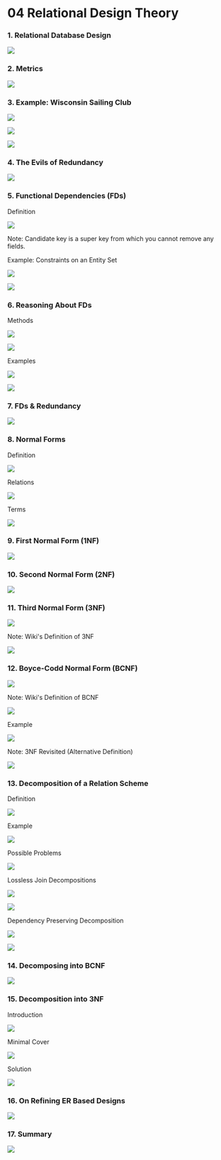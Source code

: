 # 04 Relational Design Theory

### 1. Relational Database Design

![](../../.gitbook/assets/image%20%28247%29.png)

### 2. Metrics

![](../../.gitbook/assets/image%20%2832%29.png)

### 3. Example: Wisconsin Sailing Club

![](../../.gitbook/assets/image%20%28700%29.png)

![](../../.gitbook/assets/image%20%28428%29.png)

![](../../.gitbook/assets/image%20%2871%29.png)

### 4. The Evils of Redundancy

![](../../.gitbook/assets/image%20%28280%29.png)

### 5. Functional Dependencies \(FDs\)

Definition

![](../../.gitbook/assets/image%20%28742%29.png)

Note: Candidate key is a super key from which you cannot remove any fields.

Example: Constraints on an Entity Set

![](../../.gitbook/assets/image%20%28421%29.png)

![](../../.gitbook/assets/image%20%28103%29.png)

### 6. Reasoning About FDs

Methods

![](../../.gitbook/assets/image%20%28227%29.png)

![](../../.gitbook/assets/image%20%28774%29.png)

Examples

![](../../.gitbook/assets/image%20%28439%29.png)

![](../../.gitbook/assets/image%20%28713%29.png)

### 7. FDs & Redundancy

![](../../.gitbook/assets/image%20%28822%29.png)

### 8. Normal Forms

Definition

![](../../.gitbook/assets/image%20%28502%29.png)

Relations

![](../../.gitbook/assets/image%20%28612%29.png)

Terms

![](../../.gitbook/assets/image%20%2855%29.png)

### 9. First Normal Form \(1NF\)

![](../../.gitbook/assets/image%20%28262%29.png)

### 10. Second Normal Form \(2NF\)

![](../../.gitbook/assets/image%20%28282%29.png)

### 11. Third Normal Form \(3NF\)

![](../../.gitbook/assets/image%20%28182%29.png)

Note: Wiki's Definition of 3NF

![](../../.gitbook/assets/image%20%286%29.png)

### 12. Boyce-Codd Normal Form \(BCNF\)

![](../../.gitbook/assets/image%20%28633%29.png)

Note: Wiki's Definition of BCNF

![](../../.gitbook/assets/image%20%28674%29.png)

Example

![](../../.gitbook/assets/image%20%28720%29.png)

Note: 3NF Revisited \(Alternative Definition\)

![](../../.gitbook/assets/image%20%28300%29.png)

### 13. Decomposition of a Relation Scheme

Definition

![](../../.gitbook/assets/image%20%2878%29.png)

Example

![](../../.gitbook/assets/image%20%28278%29.png)

Possible Problems

![](../../.gitbook/assets/image%20%28578%29.png)

Lossless Join Decompositions

![](../../.gitbook/assets/image%20%28412%29.png)

![](../../.gitbook/assets/image%20%28552%29.png)

Dependency Preserving Decomposition

![](../../.gitbook/assets/image%20%28402%29.png)

![](../../.gitbook/assets/image%20%28304%29.png)

### 14. Decomposing into BCNF

![](../../.gitbook/assets/image%20%28388%29.png)

### 15. Decomposition into 3NF

Introduction

![](../../.gitbook/assets/image%20%28808%29.png)

Minimal Cover

![](../../.gitbook/assets/image%20%28662%29.png)

Solution

![](../../.gitbook/assets/image%20%2889%29.png)

### 16. On Refining ER Based Designs

![](../../.gitbook/assets/image%20%28606%29.png)

### 17. Summary

![](../../.gitbook/assets/image%20%28111%29.png)

